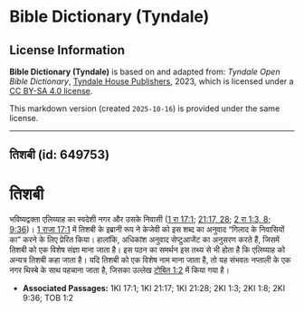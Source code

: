 # Bible Dictionary (Tyndale)

## License Information

**Bible Dictionary (Tyndale)** is based on and adapted from: _Tyndale Open Bible Dictionary_, [Tyndale House Publishers](https://tyndaleopenresources.com/), 2023, which is licensed under a [CC BY-SA 4.0 license](https://creativecommons.org/licenses/by-sa/4.0/legalcode.en).

This markdown version (created `2025-10-16`) is provided under the same license.



--------------------------------

## तिशबी (id: 649753)

तिशबी
=====

भविष्यद्वक्ता एलिय्याह का स्वदेशी नगर और उसके निवासी ([1 रा 17:1](https://ref.ly/1Kgs17:1); [21:17, 28](https://ref.ly/1Kgs21:17,1Kgs21:28); [2 रा 1:3, 8](https://ref.ly/2Kgs1:3,2Kgs1:8); [9:36](https://ref.ly/2Kgs9:36))। [1 राजा 17:1](https://ref.ly/1Kgs17:1) में तिशबी के इब्रानी रूप ने केजेवी को इस शब्द का अनुवाद “गिलाद के निवासियों का” करने के लिए प्रेरित किया। हालांकि, अधिकांश अनुवाद सेप्टुआजेंट का अनुसरण करते हैं, जिसमें तिशबी को एक विशेष संज्ञा माना जाता है। इस पठन का समर्थन इस तथ्य से भी होता है कि एलिय्याह को अन्यत्र तिशबी कहा जाता है। यदि तिशबी को एक विशेष नाम माना जाता है, तो यह संभवतः नप्ताली के एक नगर थिस्बे के साथ पहचाना जाता है, जिसका उल्लेख [टोबित 1:2](https://ref.ly/Tob1:2) में किया गया है।

* **Associated Passages:** 1KI 17:1; 1KI 21:17; 1KI 21:28; 2KI 1:3; 2KI 1:8; 2KI 9:36; TOB 1:2

